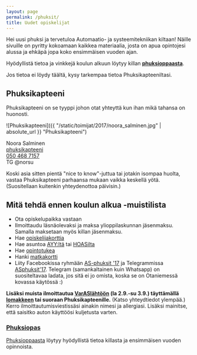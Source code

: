 ```yaml
---
layout: page
permalink: /phuksit/
title: Uudet opiskelijat
---
```

Hei uusi phuksi ja tervetuloa Automaatio- ja systeemitekniikan kiltaan! Näille sivuille on pyritty kokoamaan kaikkea materiaalia, josta on apua opintojesi alussa ja ehkäpä jopa koko ensimmäisen vuoden ajan.

Hyödyllistä tietoa ja vinkkejä koulun alkuun löytyy killan **[phuksioppaasta](http://as.fi/files/phuksiopas_2017.pdf)**.

Jos tietoa ei löydy täältä, kysy tarkempaa tietoa Phuksikapteeniltasi. 

## Phuksikapteeni
Phuksikapteeni on se tyyppi johon otat yhteyttä kun ihan mikä tahansa on huonosti.

![Phuksikapteeni]({{ "/static/toimijat/2017/noora_salminen.jpg" | absolute_url }} "Phuksikapteeni")

Noora Salminen<br>
[phuksikapteeni](mailto:phuksikapteeni@POISTA.as.fi)<br>
[050 468 7157](tel://0504687157)<br>
TG @norsu

Koski asia sitten pientä "nice to know"-juttua tai jotakin isompaa huolta, vastaa Phuksikapteeni parhaansa mukaan vaikka keskellä yötä. (Suositellaan kuitenkin yhteydenottoa päivisin.)

## Mitä tehdä ennen koulun alkua -muistilista

* Ota opiskelupaikka vastaan
* Ilmoittaudu läsnäolevaksi ja maksa ylioppilaskunnan jäsenmaksu. Samalla maksetaan myös killan jäsenmaksu.
* Hae [opiskelijakorttia](https://aktiawallet.fi/opiskelijakortti/#!)
* Hae asuntoa [AYY:ltä](https://domo.ayy.fi) tai [HOASilta](http://www.hoas.fi)
* Hae [opintotukea](http://www.kela.fi/opintotuki)
* Hanki [matkakortti](http://www.hsl.fi/fi/matkustajanopas/matkakortti)
* Liity Facebookissa ryhmään [AS-phuksit '17](https://www.facebook.com/groups/asphuksit17/) ja Telegrammissa [ASphuksit'17](https://t.me/joinchat/AAAAAELIACoYgzYZfBWk6Q). Telegram (samankaltainen kuin Whatsapp) on suositeltavaa ladata, jos sitä ei jo omista, koska se on Otaniemessä kovassa käytössä :) 

**Lisäksi muista ilmoittautua [VarASlähtöön](https://www.facebook.com/events/1916468011974375/?fref=ts) (la 2.9.-su 3.9.) täyttämällä [lomakkeen](https://goo.gl/forms/Zi4k0sQw9thbLECz1) tai suoraan Phuksikapteenille.** (Katso yhteydtiedot ylempää.) Kerro ilmoittautumisviestissäsi ainakin nimesi ja allergiasi. Lisäksi mainitse, että saisitko auton käyttöösi kuljetusta varten.

### [Phuksiopas](http://as.fi/files/phuksiopas_2017.pdf)
[Phuksioppaasta](http://as.fi/files/phuksiopas_2017.pdf) löytyy hyödyllistä tietoa killasta ja ensimmäisen vuoden opinnoista.
